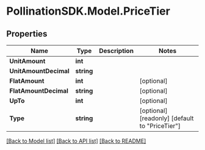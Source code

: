 
# PollinationSDK.Model.PriceTier

## Properties

Name | Type | Description | Notes
------------ | ------------- | ------------- | -------------
**UnitAmount** | **int** |  | 
**UnitAmountDecimal** | **string** |  | 
**FlatAmount** | **int** |  | [optional] 
**FlatAmountDecimal** | **string** |  | [optional] 
**UpTo** | **int** |  | [optional] 
**Type** | **string** |  | [optional] [readonly] [default to "PriceTier"]

[[Back to Model list]](../README.md#documentation-for-models)
[[Back to API list]](../README.md#documentation-for-api-endpoints)
[[Back to README]](../README.md)

